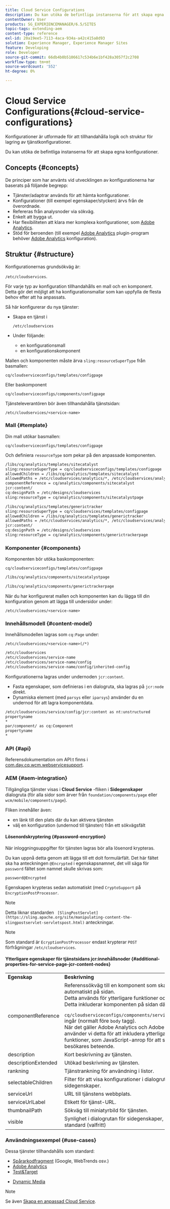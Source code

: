 ```yaml
---
title: Cloud Service Configurations
description: Du kan utöka de befintliga instanserna för att skapa egna konfigurationer
contentOwner: User
products: SG_EXPERIENCEMANAGER/6.5/SITES
topic-tags: extending-aem
content-type: reference
exl-id: 20a19ee5-7113-4aca-934a-a42c415a8d93
solution: Experience Manager, Experience Manager Sites
feature: Developing
role: Developer
source-git-commit: 66db4b0b5106617c534b6e1bf428a3057f2c2708
workflow-type: tm+mt
source-wordcount: '552'
ht-degree: 0%

---
```


# Cloud Service Configurations{#cloud-service-configurations}

Konfigurationer är utformade för att tillhandahålla logik och struktur för lagring av tjänstkonfigurationer.

Du kan utöka de befintliga instanserna för att skapa egna konfigurationer.

## Concepts {#concepts}

De principer som har använts vid utvecklingen av konfigurationerna har baserats på följande begrepp:

* Tjänster/adaptrar används för att hämta konfigurationer.
* Konfigurationer (till exempel egenskaper/stycken) ärvs från de överordnade.
* Refereras från analysnoder via sökväg.
* Enkelt att bygga ut.
* Har flexibiliteten att klara mer komplexa konfigurationer, som [Adobe Analytics](/help/sites-administering/marketing-cloud.md#integrating-with-adobe-analytics).
* Stöd för beroenden (till exempel [Adobe Analytics](/help/sites-administering/marketing-cloud.md#integrating-with-adobe-analytics) plugin-program behöver [Adobe Analytics](/help/sites-administering/marketing-cloud.md#integrating-with-adobe-analytics) konfiguration).

## Struktur {#structure}

Konfigurationernas grundsökväg är:

`/etc/cloudservices`.

För varje typ av konfiguration tillhandahålls en mall och en komponent. Detta gör det möjligt att ha konfigurationsmallar som kan uppfylla de flesta behov efter att ha anpassats.

Så här konfigurerar du nya tjänster:

* Skapa en tjänst i

  `/etc/cloudservices`

* Under följande:

   * en konfigurationsmall
   * en konfigurationskomponent

Mallen och komponenten måste ärva `sling:resourceSuperType` från basmallen:

`cq/cloudserviceconfigs/templates/configpage`

Eller baskomponent

`cq/cloudserviceconfigs/components/configpage`

Tjänsteleverantören bör även tillhandahålla tjänstsidan:

`/etc/cloudservices/<service-name>`

### Mall {#template}

Din mall utökar basmallen:

`cq/cloudserviceconfigs/templates/configpage`

Och definiera `resourceType` som pekar på den anpassade komponenten.

```xml
/libs/cq/analytics/templates/sitecatalyst
sling:resourceSuperType = cq/cloudserviceconfigs/templates/configpage
allowedChildren = /libs/cq/analytics/templates/sitecatalyst
allowedPaths = /etc/cloudservices/analytics/*, /etc/cloudservices/analytics/.*
componentReference = cq/analytics/components/sitecatalyst
jcr:content/
cq:designPath = /etc/designs/cloudservices
sling:resourceType = cq/analytics/components/sitecatalystpage

/libs/cq/analytics/templates/generictracker
sling:resourceSuperType = cq/cloudservices/templates/configpage
allowedChildren = /libs/cq/analytics/templates/generictracker
allowedPaths = /etc/cloudservices/analytics/*, /etc/cloudservices/analytics/.*
jcr:content/
cq:designPath = /etc/designs/cloudservices
sling:resourceType = cq/analytics/components/generictrackerpage
```

### Komponenter {#components}

Komponenten bör utöka baskomponenten:

`cq/cloudserviceconfigs/templates/configpage`

```xml
/libs/cq/analytics/components/sitecatalystpage

/libs/cq/analytics/components/generictrackerpage
```

När du har konfigurerat mallen och komponenten kan du lägga till din konfiguration genom att lägga till undersidor under:

`/etc/cloudservices/<service-name>`

### Innehållsmodell {#content-model}

Innehållsmodellen lagras som `cq:Page` under:

`/etc/cloudservices/<service-name>(/*)`

```xml
/etc/cloudservices
/etc/cloudservices/service-name
/etc/cloudservices/service-name/config
/etc/cloudservices/service-name/config/inherited-config
```

Konfigurationerna lagras under undernoden `jcr:content`.

* Fasta egenskaper, som definieras i en dialogruta, ska lagras på `jcr:node` direkt.
* Dynamiska element (med `parsys` eller `iparsys`) använder du en undernod för att lagra komponentdata.

```xml
/etc/cloudservices/service/config/jcr:content as nt:unstructured
propertyname
*
par/component/ as cq:Component
propertyname
*
```

### API {#api}

Referensdokumentation om API:t finns i [com.day.cq.wcm.webservicesupport](https://developer.adobe.com/experience-manager/reference-materials/6-5/javadoc/com/day/cq/wcm/webservicesupport/package-summary.html).

### AEM {#aem-integration}

Tillgängliga tjänster visas i **Cloud Service** -fliken i **Sidegenskaper** dialogruta (för alla sidor som ärver från `foundation/components/page` eller `wcm/mobile/components/page`).

Fliken innehåller även:

* en länk till den plats där du kan aktivera tjänsten
* välj en konfiguration (undernod till tjänsten) från ett sökvägsfält

#### Lösenordskryptering {#password-encryption}

När inloggningsuppgifter för tjänsten lagras bör alla lösenord krypteras.

Du kan uppnå detta genom att lägga till ett dolt formulärfält. Det här fältet ska ha anteckningen `@Encrypted` i egenskapsnamnet, det vill säga för `password` fältet som namnet skulle skrivas som:

`password@Encrypted`

Egenskapen krypteras sedan automatiskt (med `CryptoSupport` på `EncryptionPostProcessor`.

>[!NOTE]
>
>Detta liknar standarden ` [SlingPostServlet](https://sling.apache.org/site/manipulating-content-the-slingpostservlet-servletspost.html)` anteckningar.

>[!NOTE]
>
>Som standard är `EcryptionPostProcessor` endast krypterar `POST` förfrågningar `/etc/cloudservices`.

#### Ytterligare egenskaper för tjänstsidans jcr:innehållsnoder {#additional-properties-for-service-page-jcr-content-nodes}

<table>
 <tbody>
  <tr>
   <td><strong>Egenskap</strong></td>
   <td><strong>Beskrivning</strong></td>
  </tr>
  <tr>
   <td>componentReference</td>
   <td>Referenssökväg till en komponent som ska inkluderas automatiskt på sidan.<br /> Detta används för ytterligare funktioner och JS-tillägg.<br /> Detta inkluderar komponenten på sidan där<br /> <code> cq/cloudserviceconfigs/components/servicecomponents</code><br /> ingår (normalt före <code>body</code> tagg).<br /> När det gäller Adobe Analytics och Adobe Target använder vi detta för att inkludera ytterligare funktioner, som JavaScript-anrop för att spåra besökares beteende.</td>
  </tr>
  <tr>
   <td>description</td>
   <td>Kort beskrivning av tjänsten.<br /> </td>
  </tr>
  <tr>
   <td>descriptionExtended</td>
   <td>Utökad beskrivning av tjänsten.</td>
  </tr>
  <tr>
   <td>rankning</td>
   <td>Tjänstrankning för användning i listor.</td>
  </tr>
  <tr>
   <td>selectableChildren</td>
   <td>Filter för att visa konfigurationer i dialogrutan för sidegenskaper.</td>
  </tr>
  <tr>
   <td>serviceUrl</td>
   <td>URL till tjänstens webbplats.</td>
  </tr>
  <tr>
   <td>serviceUrlLabel</td>
   <td>Etikett för tjänst-URL.</td>
  </tr>
  <tr>
   <td>thumbnailPath</td>
   <td>Sökväg till miniatyrbild för tjänsten.</td>
  </tr>
  <tr>
   <td>visible</td>
   <td>Synlighet i dialogrutan för sidegenskaper, synlig som standard (valfritt)</td>
  </tr>
 </tbody>
</table>

### Användningsexempel {#use-cases}

Dessa tjänster tillhandahålls som standard:

* [Spårarkodfragment](/help/sites-administering/external-providers.md) (Google, WebTrends osv.)
* [Adobe Analytics](/help/sites-administering/marketing-cloud.md#integrating-with-adobe-analytics)
* [Test&amp;Target](/help/sites-administering/marketing-cloud.md#integrating-with-adobe-target)
<!-- Search&Promote is end of life as of September 1, 2022 * [Search&Promote](/help/sites-administering/marketing-cloud.md#integrating-with-search-promote) -->
* [Dynamic Media](/help/sites-administering/marketing-cloud.md#integrating-with-scene)

>[!NOTE]
>
>Se även [Skapa en anpassad Cloud Service](/help/sites-developing/extending-cloud-config-custom-cloud.md).
